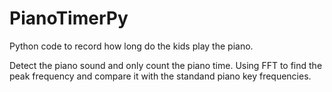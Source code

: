 # PianoTimerPy
Python code to record how long do the kids play the piano.

Detect the piano sound and only count the piano time.
Using FFT to find the peak frequency and compare it with the standand piano key frequencies.
